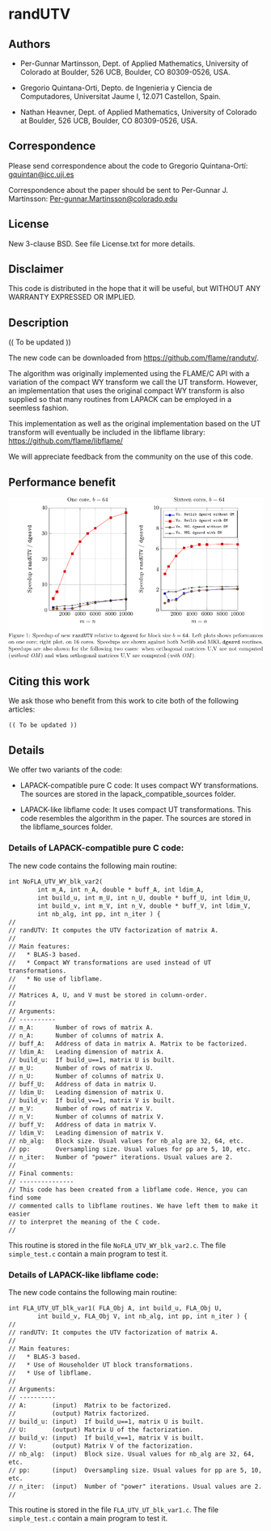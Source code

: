 # randUTV

## Authors

* Per-Gunnar Martinsson,
  Dept. of Applied Mathematics,
  University of Colorado at Boulder,
  526 UCB, Boulder, CO 80309-0526, USA.

* Gregorio Quintana-Orti,
  Depto. de Ingenieria y Ciencia de Computadores,
  Universitat Jaume I,
  12.071 Castellon, Spain.

* Nathan Heavner,
  Dept. of Applied Mathematics,
  University of Colorado at Boulder,
  526 UCB, Boulder, CO 80309-0526, USA.

## Correspondence

Please send correspondence about the code to 
Gregorio Quintana-Ortí: <gquintan@icc.uji.es>

Correspondence about the paper should be sent to
Per-Gunnar J. Martinsson: <Per-gunnar.Martinsson@colorado.edu>

## License

New 3-clause BSD.
See file License.txt for more details.

## Disclaimer

This code is distributed in the hope that it will be useful, but
WITHOUT ANY WARRANTY EXPRESSED OR IMPLIED. 

## Description

(( To be updated ))

The new code can be downloaded from https://github.com/flame/randutv/.

The algorithm was originally implemented using the FLAME/C API with 
a variation of the compact WY transform we call the UT transform. 
However, an implementation that uses the original compact WY transform 
is also supplied so that many routines from LAPACK can be employed in a 
seemless fashion.

This implementation as well as the original implementation based on the UT
transform will eventually be included in the libflame library: 
https://github.com/flame/libflame/

We will appreciate feedback from the community on the use of this code.

## Performance benefit

![alt tag](./utv_marbore_speedups_nb64.png)

## Citing this work

We ask those who benefit from this work 
to cite both of the following articles:

```
(( To be updated ))
```

## Details

We offer two variants of the code:

* LAPACK-compatible pure C code: 
  It uses compact WY transformations.
  The sources are stored in the lapack_compatible_sources folder.

* LAPACK-like libflame code: 
  It uses compact UT transformations.
  This code resembles the algorithm in the paper.
  The sources are stored in the libflame_sources folder.

### Details of LAPACK-compatible pure C code: 

The new code contains the following main routine:

```
int NoFLA_UTV_WY_blk_var2(
        int m_A, int n_A, double * buff_A, int ldim_A,
        int build_u, int m_U, int n_U, double * buff_U, int ldim_U,
        int build_v, int m_V, int n_V, double * buff_V, int ldim_V,
        int nb_alg, int pp, int n_iter ) {
//
// randUTV: It computes the UTV factorization of matrix A.
//
// Main features:
//   * BLAS-3 based.
//   * Compact WY transformations are used instead of UT transformations.
//   * No use of libflame.
//
// Matrices A, U, and V must be stored in column-order.
//
// Arguments:
// ----------
// m_A:      Number of rows of matrix A.
// n_A:      Number of columns of matrix A.
// buff_A:   Address of data in matrix A. Matrix to be factorized.
// ldim_A:   Leading dimension of matrix A.
// build_u:  If build_u==1, matrix U is built.
// m_U:      Number of rows of matrix U.
// n_U:      Number of columns of matrix U.
// buff_U:   Address of data in matrix U.
// ldim_U:   Leading dimension of matrix U.
// build_v:  If build_v==1, matrix V is built.
// m_V:      Number of rows of matrix V.
// n_V:      Number of columns of matrix V.
// buff_V:   Address of data in matrix V.
// ldim_V:   Leading dimension of matrix V.
// nb_alg:   Block size. Usual values for nb_alg are 32, 64, etc.
// pp:       Oversampling size. Usual values for pp are 5, 10, etc.
// n_iter:   Number of "power" iterations. Usual values are 2.
//
// Final comments:
// ---------------
// This code has been created from a libflame code. Hence, you can find some
// commented calls to libflame routines. We have left them to make it easier
// to interpret the meaning of the C code.
//
```

This routine is stored in the file `NoFLA_UTV_WY_blk_var2.c`.
The file `simple_test.c` contain a main program to test it.

### Details of LAPACK-like libflame code: 

The new code contains the following main routine:

```
int FLA_UTV_UT_blk_var1( FLA_Obj A, int build_u, FLA_Obj U, 
        int build_v, FLA_Obj V, int nb_alg, int pp, int n_iter ) {
//
// randUTV: It computes the UTV factorization of matrix A.
//
// Main features:
//   * BLAS-3 based.
//   * Use of Householder UT block transformations.
//   * Use of libflame.
//
// Arguments:
// ----------
// A:       (input)  Matrix to be factorized.
//          (output) Matrix factorized.
// build_u: (input)  If build_u==1, matrix U is built.
// U:       (output) Matrix U of the factorization.
// build_v: (input)  If build_v==1, matrix V is built.
// V:       (output) Matrix V of the factorization.
// nb_alg:  (input)  Block size. Usual values for nb_alg are 32, 64, etc.
// pp:      (input)  Oversampling size. Usual values for pp are 5, 10, etc.
// n_iter:  (input)  Number of "power" iterations. Usual values are 2.
//
```

This routine is stored in the file `FLA_UTV_UT_blk_var1.c`.
The file `simple_test.c` contain a main program to test it.


